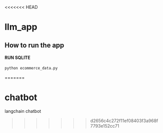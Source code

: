 <<<<<<< HEAD
# llm_app


## How to run the app

#### RUN SQLITE 

```bash
python ecommerce_data.py 
```
=======
# chatbot
langchain chatbot 
>>>>>>> d2656c4c272f11ef08403f3a968f7793e152cc71
